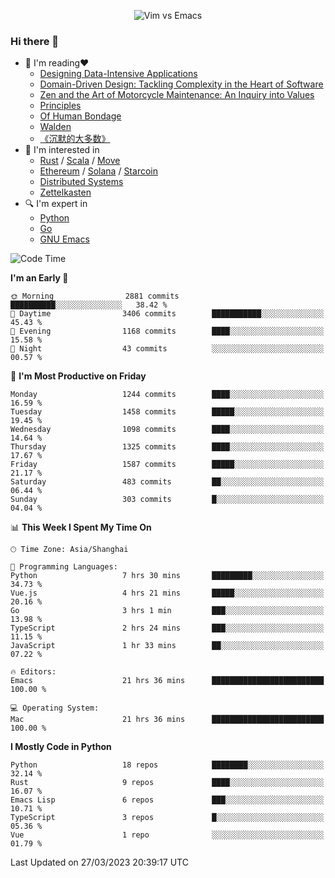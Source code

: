 <p align="center">
    <img src="https://gist.githubusercontent.com/coldnight/e696baffb094e71c96cb302118878eae/raw/40ea5053a6f66cc65f90f437e4173497da225958/banner.gif" alt="Vim vs Emacs" />
</p>

### Hi there 👋

- 📖 I'm reading❤️
    + [Designing Data-Intensive Applications](https://www.oreilly.com/library/view/designing-data-intensive-applications/9781491903063/)
    + [Domain-Driven Design: Tackling Complexity in the Heart of Software](https://www.dddcommunity.org/book/evans_2003/)
    + [Zen and the Art of Motorcycle Maintenance: An Inquiry into Values](https://en.wikipedia.org/wiki/Zen_and_the_Art_of_Motorcycle_Maintenance)
    + [Principles](https://www.principles.com/)
    + [Of Human Bondage](https://en.wikipedia.org/wiki/Of_Human_Bondage)
    + [Walden](https://en.wikipedia.org/wiki/Walden)
    + [《沉默的大多数》](https://en.wikipedia.org/wiki/Silent_majority)
- 🌱 I'm interested in
    + [Rust](https://www.rust-lang.org/) / [Scala](https://www.scala-lang.org/) / [Move](https://github.com/move-language/move/)
    + [Ethereum](https://ethereum.org/en/) / [Solana](https://solana.com/) / [Starcoin](https://github.com/starcoinorg/starcoin)
	+ [Distributed Systems](https://www.linuxzen.com/notes/topics/20200320174417_%E5%88%86%E5%B8%83%E5%BC%8F/)
	+ [Zettelkasten](https://www.linuxzen.com/notes/notes/20220120080920-slip_box/)
- 🔍 I'm expert in
    + [Python](https://www.python.org/)
    + [Go](https://go.dev/)
    + [GNU Emacs](https://www.gnu.org/software/emacs/)

<!--START_SECTION:waka-->
![Code Time](http://img.shields.io/badge/Code%20Time-1%2C985%20hrs%207%20mins-blue)

**I'm an Early 🐤** 

```text
🌞 Morning                2881 commits        ██████████░░░░░░░░░░░░░░░   38.42 % 
🌆 Daytime                3406 commits        ███████████░░░░░░░░░░░░░░   45.43 % 
🌃 Evening                1168 commits        ████░░░░░░░░░░░░░░░░░░░░░   15.58 % 
🌙 Night                  43 commits          ░░░░░░░░░░░░░░░░░░░░░░░░░   00.57 % 
```
📅 **I'm Most Productive on Friday** 

```text
Monday                   1244 commits        ████░░░░░░░░░░░░░░░░░░░░░   16.59 % 
Tuesday                  1458 commits        █████░░░░░░░░░░░░░░░░░░░░   19.45 % 
Wednesday                1098 commits        ████░░░░░░░░░░░░░░░░░░░░░   14.64 % 
Thursday                 1325 commits        ████░░░░░░░░░░░░░░░░░░░░░   17.67 % 
Friday                   1587 commits        █████░░░░░░░░░░░░░░░░░░░░   21.17 % 
Saturday                 483 commits         ██░░░░░░░░░░░░░░░░░░░░░░░   06.44 % 
Sunday                   303 commits         █░░░░░░░░░░░░░░░░░░░░░░░░   04.04 % 
```


📊 **This Week I Spent My Time On** 

```text
🕑︎ Time Zone: Asia/Shanghai

💬 Programming Languages: 
Python                   7 hrs 30 mins       █████████░░░░░░░░░░░░░░░░   34.73 % 
Vue.js                   4 hrs 21 mins       █████░░░░░░░░░░░░░░░░░░░░   20.16 % 
Go                       3 hrs 1 min         ███░░░░░░░░░░░░░░░░░░░░░░   13.98 % 
TypeScript               2 hrs 24 mins       ███░░░░░░░░░░░░░░░░░░░░░░   11.15 % 
JavaScript               1 hr 33 mins        ██░░░░░░░░░░░░░░░░░░░░░░░   07.22 % 

🔥 Editors: 
Emacs                    21 hrs 36 mins      █████████████████████████   100.00 % 

💻 Operating System: 
Mac                      21 hrs 36 mins      █████████████████████████   100.00 % 
```

**I Mostly Code in Python** 

```text
Python                   18 repos            ████████░░░░░░░░░░░░░░░░░   32.14 % 
Rust                     9 repos             ████░░░░░░░░░░░░░░░░░░░░░   16.07 % 
Emacs Lisp               6 repos             ███░░░░░░░░░░░░░░░░░░░░░░   10.71 % 
TypeScript               3 repos             █░░░░░░░░░░░░░░░░░░░░░░░░   05.36 % 
Vue                      1 repo              ░░░░░░░░░░░░░░░░░░░░░░░░░   01.79 % 
```




 Last Updated on 27/03/2023 20:39:17 UTC
<!--END_SECTION:waka-->
